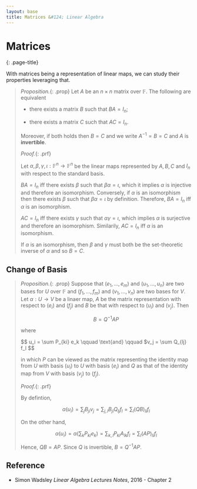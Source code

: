 ```yaml
---
layout: base
title: Matrices &#124; Linear Algebra
---
```


# Matrices
{: .page-title}

With matrices being a representation of linear maps, we can study their properties leveraging that.

> *Proposition.*{: .prop}
> Let $A$ be an $n \times n$ matrix over $\mathbb{F}$. The following are equivalent
>
> + there exists a matrix $B$ such that $BA = I_n$;
>
> + there exists a matrix $C$ such that $AC = I_n$.
>
> Moreover, if both holds then $B = C$ and we write $A^{-1} = B = C$ and $A$ is **invertible**.
>
> *Proof.*{: .prf}
>
> Let $\alpha, \beta, \gamma, \iota: \mathbb{F}^n \to \mathbb{F}^n$ be the linear maps represented by $A, B, C$ and $I_n$ with respect to the standard basis.
>
> $BA = I_n$ iff there exists $\beta$ such that $\beta \alpha = \iota$, which it implies $\alpha$ is injective and therefore an isomorphism.
> Conversely, if $\alpha$ is an isomorphism then there exists $\beta$ such that $\beta \alpha = \iota$ by definition.
> Therefore, $BA = I_n$ iff $\alpha$ is an isomorphism.
>
> $AC = I_n$ iff there exists $\gamma$ such that $\alpha \gamma = \iota$, which implies $\alpha$ is surjective and therefore an isomorphism.
> Similarily, $AC = I_n$ iff $\alpha$ is an isomorphism.
>
> If $\alpha$ is an isomorphism, then $\beta$ and $\gamma$ must both be the set-theoretic inverse of $\alpha$ and so $B = C$.

## Change of Basis

> *Proposition.*{: .prop}
> Suppose that $(e_1, ..., e_m)$ and $(u_1, ..., u_n)$ are two bases for $U$ over $\mathbb{F}$ and $(f_1, ..., f_m)$ and $(v_1, ..., v_n)$ are two bases for $V$.
> Let $\alpha: U \to V$ be a linaer map, $A$ be the matrix representation with respect to $(e_i)$ and $(f_j)$ and $B$ be that with respect to $(u_i)$ and $(v_j)$.
> Then
>
> $$
  B = Q^{-1}AP
  $$
>
> where
>
> $$
  u_i = \sum P_{ki} e_k \qquad \text{and} \qquad $v_j = \sum Q_{lj} f_l
  $$
>
> in which $P$ can be viewed as the matrix representing the identity map from $U$ with basis $(u_i)$ to $U$ with basis $(e_i)$ and
> $Q$ as that of the identity map from $V$ with basis $(v_j)$ to $(f_j)$.
>
> *Proof.*{: .prf}
>
> By defintion,
>
> $$
  \alpha(u_i) = \sum_j B_{ji} v_j = \sum_{j,l} B_{ji} Q_{lj} f_l = \sum_l (QB)_{li} f_l
  $$
>
> On the other hand,
>
> $$
  \alpha(u_i) = \alpha \left( \sum_k P_{ki} e_k \right) = \sum_{k,l} P_{ki} A_{lk} f_l = \sum_l (AP)_{li} f_l
  $$
>
> Hence, $QB = AP$. Since $Q$ is invertible, $B = Q^{-1}AP$.

## Reference

* Simon Wadsley _Linear Algebra Lectures Notes_, 2016 - Chapter 2
